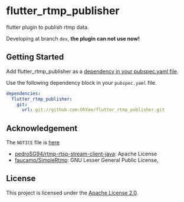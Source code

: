 # flutter_rtmp_publisher

flutter plugin to publish rtmp data.

Developing at branch `dev`, **the plugin can not use now!**

## Getting Started

Add flutter_rtmp_publisher as a [dependency in your pubspec.yaml file](https://flutter.dev/docs/development/packages-and-plugins/using-packages).

Use the following dependency block in your `pubspec.yaml` file.

```yaml
dependencies:
  flutter_rtmp_publisher:
    git:
      url: git://github.com:OhYee/flutter_rtmp_publisher.git
```

## Acknowledgement

The `NOTICE` file is [here](./NOTICE)

- [pedroSG94/rtmp-rtsp-stream-client-java](https://github.com/pedroSG94/rtmp-rtsp-stream-client-java): Apache License
- [faucamp/SimpleRtmp](https://github.com/faucamp/SimpleRtmp): GNU Lesser General Public License,

## License

This project is licensed under the [Apache License 2.0](./LICENSE).